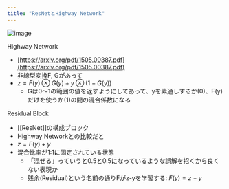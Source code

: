```yaml
---
title: "ResNetとHighway Network"
---
```


![image](https://gyazo.com/3ece755849cf9ae710151121e2a7c36a/thumb/1000)

Highway Network
- [https://arxiv.org/pdf/1505.00387.pdf](https://arxiv.org/pdf/1505.00387.pdf)
- 非線型変換F, Gがあって
- $z = F(y) \otimes G(y) + y \otimes (1 - G(y))$
    - Gは0〜1の範囲の値を返すようにしてあって、yを素通しするか(0)、F(y)だけを使うか(1)の間の混合係数になる

Residual Block
- [[ResNet]]の構成ブロック
- Highway Networkとの比較だと
- $z = F(y) + y$
- 混合比率が1:1に固定されている状態
    - 「混ぜる」っていうと0.5と0.5になっているような誤解を招くから良くない表現か
    - 残余(Residual)という名前の通りFがz-yを学習する: $F(y) = z - y$
